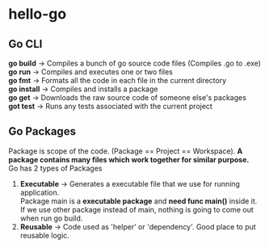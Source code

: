 # hello-go

## Go CLI

**go build** -> Compiles a bunch of go source code files  (Compiles .go to .exe)  
**go run** -> Compiles and executes one or two files  
**go fmt** -> Formats all the code in each file in the current directory  
**go install** -> Compiles and installs a package  
**go get** -> Downloads the raw source code of someone else's packages  
**got test** -> Runs any tests associated with the current project  

## Go Packages

Package is scope of the code. (Package == Project == Workspace). **A package contains many files which work together for similar purpose.**  
Go has 2 types of Packages  

1. **Executable** -> Generates a executable file that we use for running application.  
Package main is a **executable package** and **need func main()** inside it. If we use other package instead of main, nothing is going to come out when run go build.
2. **Reusable** -> Code used as 'helper' or 'dependency'. Good place to put reusable logic.
